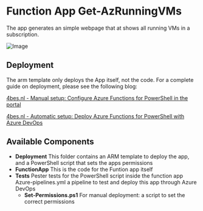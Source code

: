 # Function App Get-AzRunningVMs

The app generates an simple webpage that at shows all running VMs in a subscription.

![Image](https://4bes.nl/wp-content/uploads/2019/06/FunctionApp9b.png)

## Deployment

The arm template only deploys the App itself, not the code.
For a complete guide on deployment, please see the following blog:

 [4bes.nl - Manual setup: Configure Azure Functions for PowerShell in the portal](https://4bes.nl/2019/06/12/configure-azure-functions-for-powershell-in-the-portal/)

[4bes.nl - Automatic setup: Deploy Azure Functions for PowerShell with Azure DevOps](https://4bes.nl/2019/06/16/deploy-azure-functions-for-powershell-with-azure-devops/)


## Available Components

- **Deployment**
  This folder contains an ARM template to deploy the app, and a PowerShell script that sets the apps permissions
- **FunctionApp**
  This is the code for the Funtion app itself
- **Tests**
  Pester tests for the PowerShell script inside the function app
  Azure-pipelines.yml
  a pipeline to test and deploy this app through Azure DevOps
  - **Set-Permissions.ps1**
  For manual deployment: a script to set the correct permissions
